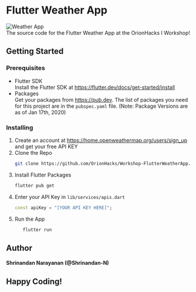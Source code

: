 # Flutter Weather App
![Weather App](https://cdn.discordapp.com/attachments/796185667574956063/798116025308282880/Screen_Shot_2021-01-11_at_1.07.57_AM.png)\
The source code for the Flutter Weather App at the OrionHacks I Workshop!

## Getting Started
### Prerequisites
- Flutter SDK\
Install the Flutter SDK at https://flutter.dev/docs/get-started/install
- Packages\
Get your packages from https://pub.dev. The list of packages you need for this project are in the `pubspec.yaml` file. (Note: Package Versions are as of Jan 17th, 2020)

### Installing
1. Create an account at https://home.openweathermap.org/users/sign_up and get your free API KEY
2. Clone the Repo
    ```bash
    git clone https://github.com/OrionHacks/Workshop-FlutterWeatherApp.git
    ```
3. Install Flutter Packages
    ```bash
    flutter pub get
    ```
4. Enter your API Key in `lib/services/apis.dart`
    ```dart 
    const apiKey = "[YOUR API KEY HERE]";
    ```
5. Run the App
   ```bash
      flutter run
      ```

## Author
#### Shrinandan Narayanan (@Shrinandan-N)

## Happy Coding!
